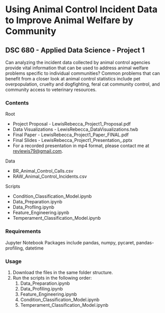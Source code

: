 # Using Animal Control Incident Data to Improve Animal Welfare by Community
## DSC 680 - Applied Data Science - Project 1

Can analyzing the incident data collected by animal control agencies provide vital information that can be used to address animal welfare problems specific to individual communities?  Common problems that can benefit from a closer look at animal control statistics include pet overpopulation, cruelty and dogfighting, feral cat community control, and community access to veterinary resources.

### Contents
Root
- Project Proposal - LewisRebecca_Project1_Proposal.pdf
- Data Visualizations - LewisRebecca_DataVisualizations.twb
- Final Paper - LewisRebecca_Project1_Paper_FINAL.pdf
- Final Slides - LewisRebecca_Project1_Presentation_.pptx
- For a recorded presentation in mp4 format, please contact me at revlewis79@gmail.com.

Data
- BR_Animal_Control_Calls.csv
- RAW_Animal_Control_Incidents.csv

Scripts
- Condition_Classification_Model.ipynb
- Data_Preparation.ipynb
- Data_Profling.ipynb
- Feature_Engineering.ipynb
- Temperament_Classification_Model.ipynb

### Requirements
Jupyter Notebook
Packages include pandas, numpy, pycaret, pandas-profiling, datetime

### Usage
1. Download the files in the same folder structure.
2. Run the scripts in the following order:
    1. Data_Preparation.ipynb
    2. Data_Profiling.ipynb
    3. Feature_Engineering.ipynb
    4. Condition_Classification_Model.ipynb
    5. Temperament_Classification_Model.ipynb











